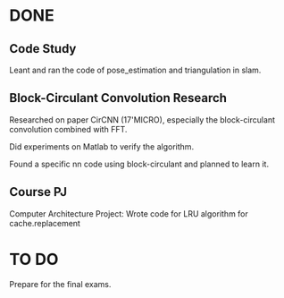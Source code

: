 # DONE 

## Code Study
Leant and ran the code of pose_estimation and triangulation in slam. 

## Block-Circulant Convolution Research
Researched on paper CirCNN (17'MICRO), especially the block-circulant convolution combined with FFT.

Did experiments on Matlab to verify the algorithm.

Found a specific nn code using block-circulant and planned to learn it. 

## Course PJ
Computer Architecture Project: Wrote code for LRU algorithm for cache.replacement


# TO DO
Prepare for the final exams.
